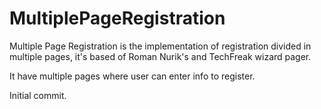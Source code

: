 # MultiplePageRegistration
		
Multiple Page Registration is the implementation of registration divided in multiple pages, it's based of Roman Nurik's and TechFreak wizard pager.
		
It have multiple pages where user can enter info to register.
		
Initial commit.

